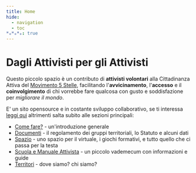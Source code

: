 ```yaml
---
title: Home
hide:
  - navigation
  - toc
ᴴₒᴴₒᴴₒ: true
---
```

# Dagli Attivisti per gli Attivisti

Questo piccolo spazio è un contributo di **attivisti volontari** alla Cittadinanza Attiva del [Movimento 5 Stelle](https://www.movimento5stelle.eu/), facilitando l'**avvicinamento**, l'**accesso** e il **coinvolgimento** di chi vorrebbe fare qualcosa con gusto e soddisfazione per _migliorare il mondo_.

E' un sito opensource e in costante sviluppo collaborativo, se ti interessa [leggi qui](info/about.md) altrimenti salta subito alle sezioni principali:

- [Come fare?](info/partecipazione.md) - un'introduzione generale
- [Documenti](documenti/index.md) - il regolamento dei gruppi territoriali, lo Statuto e alcuni dati
- [Spazio](spazio/index.md) - uno spazio per il virtuale, i giochi formativi, e tutto quello che ci passa per la testa
- [Scuola e Manuale Attivista](scuola/manuale-attivista/index.md) - un piccolo vademecum con informazioni e guide
- [Territori](territori/index.md) - dove siamo? chi siamo?
